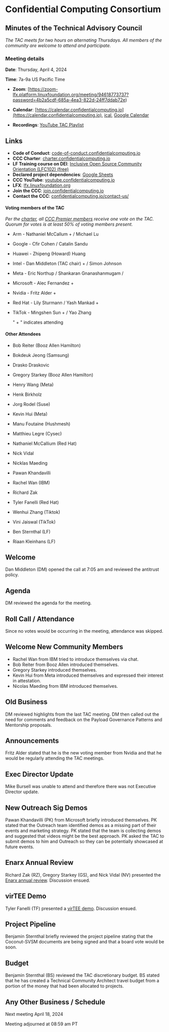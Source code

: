 # Confidential Computing Consortium

## Minutes of the Technical Advisory Council

*The TAC meets for two hours on alternating Thursdays. All members of the community are welcome to attend and participate.*

### Meeting details

**Date**: Thursday, April 4, 2024

**Time**: 7a-9a US Pacific Time

* **Zoom**: [https://zoom-lfx.platform.linuxfoundation.org/meeting/94618773737?password=4b2a5cdf-685a-4ea3-822d-24ff7ddab72e) 

* **Calendar**: [https://calendar.confidentialcomputing.io](https://calendar.confidentialcomputing.io),
[ical](https://calendar.google.com/calendar/ical/c\_c0pcihr7n2n1k3a38i32d9ag10%40group.calendar.google.com/public/basic.ics),
[Google Calendar](https://calendar.google.com/calendar/u/0/r?cid=c\_c0pcihr7n2n1k3a38i32d9ag10@group.calendar.google.com)

* **Recordings**: [YouTube TAC Playlist](https://www.youtube.com/playlist?list=PLmfkUJc39uMjaB_I1dYW72I44kr9QzG_B)

## Links

* **Code of Conduct**: [code-of-conduct.confidentialcomputing.io](https://code-of-conduct.confidentialcomputing.io)
* **CCC Charter**: [charter.confidentialcomputing.io](https://charter.confidentialcomputing.io)
* **LF Training course on DEI**: [Inclusive Open Source Community Orientation (LFC102) (free)](https://training.linuxfoundation.org/training/inclusive-open-source-community-orientation-lfc102/)
* **Declared project dependencies**: [Google Sheets](https://docs.google.com/spreadsheets/d/1UKnbbGWXYLjnPZsox3zmYo59nv3XSXjePfas5E2fER0/edit#gid=0)
* **CCC YouTube**: [youtube.confidentialcomputing.io](https://youtube.confidentialcomputing.io)
* **LFX**: [lfx.linuxfoundation.org](https://lfx.linuxfoundation.org)
* **Join the CCC**: [join.confidentialcomputing.io](https://join.confidentialcomputing.io)
* **Contact the CCC**: [confidentialcomputing.io/contact-us/](https://confidentialcomputing.io/contact-us/)


#### Voting members of the TAC

*Per the [charter](https://charter.confidentialcomputing.io), all [CCC Premier members](https://confidentialcomputing.io/members/) receive one vote on the TAC. Quorum for votes is at least 50% of voting members present.*

* Arm - Nathaniel McCallum +  / Michael Lu
* Google - Cfir Cohen  / Catalin Sandu 
* Huawei - Zhipeng (Howard) Huang 
* Intel - Dan Middleton (TAC chair) + / Simon Johnson
* Meta - Eric Northup / Shankaran Gnanashanmugam /
* Microsoft - Alec Fernandez +
* Nvidia - Fritz Alder +
* Red Hat - Lily Sturmann  / Yash Mankad +
* TikTok - Mingshen Sun + / Yao Zhang

   " + " indicates attending

#### Other Attendees

* Bob Reiter (Booz Allen Hamilton)
* Bokdeuk Jeong (Samsung)
* Drasko Draskovic
* Gregory Starkey (Booz Allen Hamilton)
* Henry Wang (Meta)
* Henk Birkholz
* Jorg Rodel (Suse)
*  Kevin Hui (Meta)
* Manu Foutaine (Hushmesh)
* Matthieu Legre (Cysec)
* Nathaniel McCallium (Red Hat)
* Nick Vidal
* Nicklas Maeding
* Pawan Khandavilli
* Rachel Wan (IBM)
* Richard Zak
* Tyler Fanelli (Red Hat)
* Wenhui Zhang (Tiktok)
* Vini Jaiswal (TikTok)


* Ben Sternthal (LF)
* Riaan Kleinhans (LF)

## Welcome

Dan Middleton (DM) opened the call at 7:05 am and reviewed the antitrust policy. 

## Agenda 

DM reviewed the agenda for the meeting. 

## Roll Call / Attendance

Since no votes would be occurring in the meeting, attendance was skipped.

## Welcome New Community Members

* Rachel Wan from IBM tried to introduce themselves via chat.
* Bob Reiter from Booz Allen introduced themselves.
* Gregory Starkey introduced themselves.
* Kevin Hui from Meta introduced themselves and expressed their interest in attestation.
* Nicolas Maeding from IBM introduced themselves.

## Old Business

DM reviewed highlights from the last TAC meeting. DM then called out the need for comments and feedback on the Payload Governance Patterns and Mentorship proposals.


## Announcements

Fritz Alder stated that he is the new voting member from Nvidia and that he would be regularly attending the TAC meetings.
  

## Exec Director Update

Mike Bursell was unable to attend and therefore there was not Executive Director update. 

## New Outreach Sig Demos

Pawan Khandavilli (PK) from Microsoft briefly introduced themselves. PK stated that the Outreach team identified demos as a missing part of their events and marketing strategy. PK stated that the team is collecting demos and suggested that videos might be the best approach. PK asked the TAC to submit demos to him and Outreach so they can be potentially showcased at future events. 


## Enarx Annual Review

Richard Zak (RZ), Gregory Starkey (GS), and Nick Vidal (NV) presented the [Enarx annual review](./VirTee%20Demo.pdf). Discussion ensued.


## virTEE Demo

Tyler Fanelli (TF) presented a [virTEE demo](./VirTee%20Demo.pdf). Discussion ensued. 

## Project Pipeline

Benjamin Sternthal briefly reviewed the project pipeline stating that the Coconut-SVSM documents are being signed and that a board vote would be soon.

## Budget

Benjamin Sternthal (BS) reviewed the TAC discretionary budget. BS stated that he has created a Technical Community Architect travel budget from a portion of the money that had been allocated to projects.  

## Any Other Business / Schedule

Next meeting April 18, 2024

Meeting adjourned at 08:59 am PT
